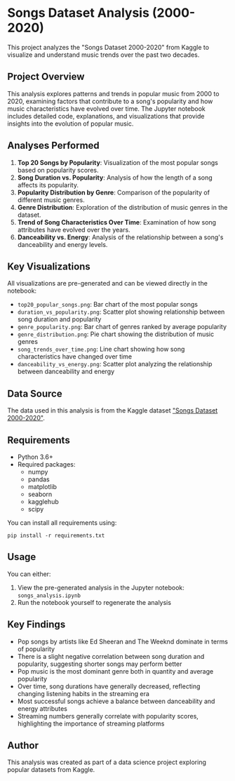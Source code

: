 # Songs Dataset Analysis (2000-2020)

This project analyzes the "Songs Dataset 2000-2020" from Kaggle to visualize and understand music trends over the past two decades.

## Project Overview

This analysis explores patterns and trends in popular music from 2000 to 2020, examining factors that contribute to a song's popularity and how music characteristics have evolved over time. The Jupyter notebook includes detailed code, explanations, and visualizations that provide insights into the evolution of popular music.

## Analyses Performed

1. **Top 20 Songs by Popularity**: Visualization of the most popular songs based on popularity scores.
2. **Song Duration vs. Popularity**: Analysis of how the length of a song affects its popularity.
3. **Popularity Distribution by Genre**: Comparison of the popularity of different music genres.
4. **Genre Distribution**: Exploration of the distribution of music genres in the dataset.
5. **Trend of Song Characteristics Over Time**: Examination of how song attributes have evolved over the years.
6. **Danceability vs. Energy**: Analysis of the relationship between a song's danceability and energy levels.

## Key Visualizations

All visualizations are pre-generated and can be viewed directly in the notebook:

- `top20_popular_songs.png`: Bar chart of the most popular songs
- `duration_vs_popularity.png`: Scatter plot showing relationship between song duration and popularity
- `genre_popularity.png`: Bar chart of genres ranked by average popularity
- `genre_distribution.png`: Pie chart showing the distribution of music genres
- `song_trends_over_time.png`: Line chart showing how song characteristics have changed over time
- `danceability_vs_energy.png`: Scatter plot analyzing the relationship between danceability and energy

## Data Source

The data used in this analysis is from the Kaggle dataset ["Songs Dataset 2000-2020"](https://www.kaggle.com/datasets/waqi786/songs-dataset-2000-2020-50k-records).

## Requirements

- Python 3.6+
- Required packages:
  - numpy
  - pandas
  - matplotlib
  - seaborn
  - kagglehub
  - scipy

You can install all requirements using:
```
pip install -r requirements.txt
```

## Usage

You can either:

1. View the pre-generated analysis in the Jupyter notebook: `songs_analysis.ipynb`
2. Run the notebook yourself to regenerate the analysis

## Key Findings

- Pop songs by artists like Ed Sheeran and The Weeknd dominate in terms of popularity
- There is a slight negative correlation between song duration and popularity, suggesting shorter songs may perform better
- Pop music is the most dominant genre both in quantity and average popularity
- Over time, song durations have generally decreased, reflecting changing listening habits in the streaming era
- Most successful songs achieve a balance between danceability and energy attributes
- Streaming numbers generally correlate with popularity scores, highlighting the importance of streaming platforms

## Author

This analysis was created as part of a data science project exploring popular datasets from Kaggle. 